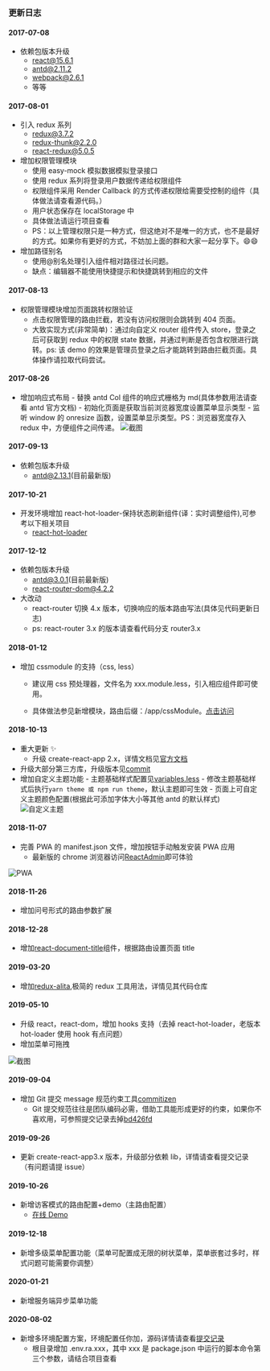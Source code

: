 ### 更新日志

#### 2017-07-08

-   依赖包版本升级
    -   react@15.6.1
    -   antd@2.11.2
    -   webpack@2.6.1
    -   等等

#### 2017-08-01

-   引入 redux 系列
    -   redux@3.7.2
    -   redux-thunk@2.2.0
    -   react-redux@5.0.5
-   增加权限管理模块
    -   使用 easy-mock 模拟数据模拟登录接口
    -   使用 redux 系列将登录用户数据传递给权限组件
    -   权限组件采用 Render Callback 的方式传递权限给需要受控制的组件（具体做法请查看源代码。）
    -   用户状态保存在 localStorage 中
    -   具体做法请运行项目查看
    -   PS：以上管理权限只是一种方式，但这绝对不是唯一的方式，也不是最好的方式。如果你有更好的方式，不妨加上面的群和大家一起分享下。😄😄
-   增加路径别名
    -   使用@别名处理引入组件相对路径过长问题。
    -   缺点：编辑器不能使用快捷提示和快捷跳转到相应的文件

#### 2017-08-13

-   权限管理模块增加页面跳转权限验证
    -   点击权限管理的路由拦截，若没有访问权限则会跳转到 404 页面。
    -   大致实现方式(非常简单)：通过向自定义 router 组件传入 store，登录之后可获取到 redux 中的权限 state 数据，并通过判断是否包含权限进行跳转。ps: 该 demo 的效果是管理员登录之后才能跳转到路由拦截页面。具体操作请拉取代码尝试。

#### 2017-08-26

-   增加响应式布局 - 替换 antd Col 组件的响应式栅格为 md(具体参数用法请查看 antd 官方文档) - 初始化页面是获取当前浏览器宽度设置菜单显示类型 - 监听 window 的 onresize 函数，设置菜单显示类型。PS：浏览器宽度存入 redux 中，方便组件之间传递。
    ![截图](https://raw.githubusercontent.com/yezihaohao/react-admin/master/src/style/imgs/mobile.gif)

#### 2017-09-13

-   依赖包版本升级
    -   antd@2.13.1(目前最新版)

#### 2017-10-21

-   开发环境增加 react-hot-loader-保持状态刷新组件(译：实时调整组件),可参考以下相关项目
    -   [react-hot-loader](https://github.com/gaearon/react-hot-loader)

#### 2017-12-12

-   依赖包版本升级
    -   antd@3.0.1(目前最新版)
    -   react-router-dom@4.2.2
-   大改动
    -   react-router 切换 4.x 版本，切换响应的版本路由写法(具体见代码更新日志)
    -   ps: react-router 3.x 的版本请查看代码分支 router3.x

#### 2018-01-12

-   增加 cssmodule 的支持（css, less）

    -   建议用 css 预处理器，文件名为 xxx.module.less，引入相应组件即可使用。

    -   具体做法参见新增模块，路由后缀：/app/cssModule。[点击访问](http://cheng_haohao.oschina.io/reactadmin/#/app/cssModule)

#### 2018-10-13

-   重大更新 :sparkles:
    -   升级 create-react-app 2.x，详情文档见[官方文档](https://reactjs.org/blog/2018/10/01/create-react-app-v2.html)
-   升级大部分第三方库，升级版本见[commit](https://github.com/yezihaohao/react-admin/commit/d8dc0ff0c6517c57a46d731adba69112a55145a9#diff-b9cfc7f2cdf78a7f4b91a753d10865a2)
-   增加自定义主题功能 - 主题基础样式配置见[variables.less](https://github.com/yezihaohao/react-admin/blob/master/src/style/antd/variables.less) - 修改主题基础样式后执行`yarn theme 或 npm run theme`，默认主题即可生效 - 页面上可自定义主题颜色配置(根据此可添加字体大小等其他 antd 的默认样式)
    ![自定义主题](https://raw.githubusercontent.com/yezihaohao/react-admin/master/screenshots/themepicker.png)

#### 2018-11-07

-   完善 PWA 的 manifest.json 文件，增加按钮手动触发安装 PWA 应用
    -   最新版的 chrome 浏览器访问[ReactAdmin](https://admiring-dijkstra-34cb29.netlify.com/)即可体验

![PWA](https://raw.githubusercontent.com/yezihaohao/react-admin/master/screenshots/pwa.png)

#### 2018-11-26

-   增加问号形式的路由参数扩展

#### 2018-12-28

-   增加[react-document-title](https://github.com/gaearon/react-document-title)组件，根据路由设置页面 title

#### 2019-03-20

-   增加[redux-alita](https://github.com/yezihaohao/redux-alita),极简的 redux 工具用法，详情见其代码仓库

#### 2019-05-10

-   升级 react，react-dom，增加 hooks 支持（去掉 react-hot-loader，老版本 hot-loader 使用 hook 有点问题）
-   增加菜单可拖拽

![截图](https://raw.githubusercontent.com/yezihaohao/react-admin/master/screenshots/menu_draggable.gif)

#### 2019-09-04

-   增加 Git 提交 message 规范约束工具[commitizen](https://github.com/commitizen/cz-cli)
    -   Git 提交规范往往是团队编码必需，借助工具能形成更好的约束，如果你不喜欢用，可参照提交记录去掉[bd426fd](https://github.com/yezihaohao/react-admin/commit/a9401d191edd077bc3e59c8dbeeb61e5029cde95)

#### 2019-09-26

-   更新 create-react-app3.x 版本，升级部分依赖 lib，详情请查看提交记录（有问题请提 issue）

#### 2019-10-26

-   新增访客模式的路由配置+demo（主路由配置）
    -   [在线 Demo](https://admiring-dijkstra-34cb29.netlify.com/#/app/extension/visitor)

#### 2019-12-18

-   新增多级菜单配置功能（菜单可配置成无限的树状菜单，菜单嵌套过多时，样式问题可能需要你调整）

#### 2020-01-21

-   新增服务端异步菜单功能

#### 2020-08-02

-   新增多环境配置方案，环境配置任你加，源码详情请查看[提交记录](https://github.com/yezihaohao/react-admin/commit/d2cb53dca7e7179c794dc9e699d057ed549aec62)
    -   根目录增加 .env.ra.xxx，其中 xxx 是 package.json 中运行的脚本命令第三个参数，请结合项目查看
